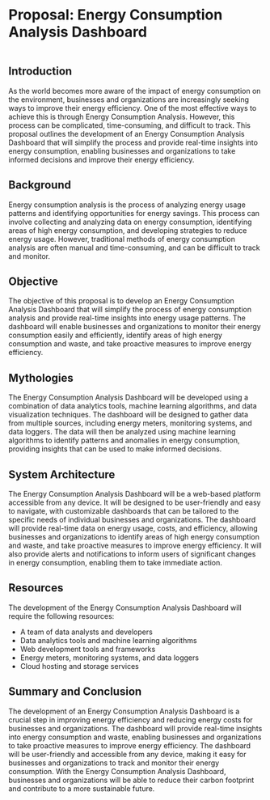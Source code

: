 # Proposal: Energy Consumption Analysis Dashboard

<img src="">

## Introduction
As the world becomes more aware of the impact of energy consumption on the environment, businesses and organizations are increasingly seeking ways to improve their energy efficiency. One of the most effective ways to achieve this is through Energy Consumption Analysis. However, this process can be complicated, time-consuming, and difficult to track. This proposal outlines the development of an Energy Consumption Analysis Dashboard that will simplify the process and provide real-time insights into energy consumption, enabling businesses and organizations to take informed decisions and improve their energy efficiency.

## Background
Energy consumption analysis is the process of analyzing energy usage patterns and identifying opportunities for energy savings. This process can involve collecting and analyzing data on energy consumption, identifying areas of high energy consumption, and developing strategies to reduce energy usage. However, traditional methods of energy consumption analysis are often manual and time-consuming, and can be difficult to track and monitor.

## Objective
The objective of this proposal is to develop an Energy Consumption Analysis Dashboard that will simplify the process of energy consumption analysis and provide real-time insights into energy usage patterns. The dashboard will enable businesses and organizations to monitor their energy consumption easily and efficiently, identify areas of high energy consumption and waste, and take proactive measures to improve energy efficiency.

## Mythologies
The Energy Consumption Analysis Dashboard will be developed using a combination of data analytics tools, machine learning algorithms, and data visualization techniques. The dashboard will be designed to gather data from multiple sources, including energy meters, monitoring systems, and data loggers. The data will then be analyzed using machine learning algorithms to identify patterns and anomalies in energy consumption, providing insights that can be used to make informed decisions.

## System Architecture
The Energy Consumption Analysis Dashboard will be a web-based platform accessible from any device. It will be designed to be user-friendly and easy to navigate, with customizable dashboards that can be tailored to the specific needs of individual businesses and organizations. The dashboard will provide real-time data on energy usage, costs, and efficiency, allowing businesses and organizations to identify areas of high energy consumption and waste, and take proactive measures to improve energy efficiency. It will also provide alerts and notifications to inform users of significant changes in energy consumption, enabling them to take immediate action.

## Resources
The development of the Energy Consumption Analysis Dashboard will require the following resources:
- A team of data analysts and developers
- Data analytics tools and machine learning algorithms
- Web development tools and frameworks
- Energy meters, monitoring systems, and data loggers
- Cloud hosting and storage services

## Summary and Conclusion
The development of an Energy Consumption Analysis Dashboard is a crucial step in improving energy efficiency and reducing energy costs for businesses and organizations. The dashboard will provide real-time insights into energy consumption and waste, enabling businesses and organizations to take proactive measures to improve energy efficiency. The dashboard will be user-friendly and accessible from any device, making it easy for businesses and organizations to track and monitor their energy consumption. With the Energy Consumption Analysis Dashboard, businesses and organizations will be able to reduce their carbon footprint and contribute to a more sustainable future.